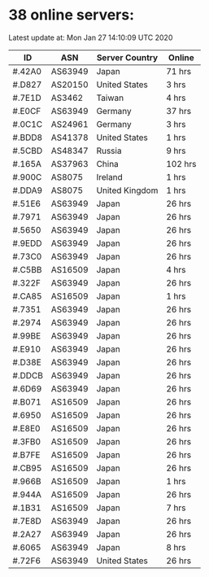 # 38 online servers:

Latest update at: Mon Jan 27 14:10:09 UTC 2020

| ID | ASN | Server Country | Online |
| -- | --- | -------------- | ------ |
| #.42A0 | AS63949 | Japan | 71 hrs |
| #.D827 | AS20150 | United States | 3 hrs |
| #.7E1D | AS3462 | Taiwan | 4 hrs |
| #.E0CF | AS63949 | Germany | 37 hrs |
| #.0C1C | AS24961 | Germany | 3 hrs |
| #.BDD8 | AS41378 | United States | 1 hrs |
| #.5CBD | AS48347 | Russia | 9 hrs |
| #.165A | AS37963 | China | 102 hrs |
| #.900C | AS8075 | Ireland | 1 hrs |
| #.DDA9 | AS8075 | United Kingdom | 1 hrs |
| #.51E6 | AS63949 | Japan | 26 hrs |
| #.7971 | AS63949 | Japan | 26 hrs |
| #.5650 | AS63949 | Japan | 26 hrs |
| #.9EDD | AS63949 | Japan | 26 hrs |
| #.73C0 | AS63949 | Japan | 26 hrs |
| #.C5BB | AS16509 | Japan | 4 hrs |
| #.322F | AS63949 | Japan | 26 hrs |
| #.CA85 | AS16509 | Japan | 1 hrs |
| #.7351 | AS63949 | Japan | 26 hrs |
| #.2974 | AS63949 | Japan | 26 hrs |
| #.99BE | AS63949 | Japan | 26 hrs |
| #.E910 | AS63949 | Japan | 26 hrs |
| #.D38E | AS63949 | Japan | 26 hrs |
| #.DDCB | AS63949 | Japan | 26 hrs |
| #.6D69 | AS63949 | Japan | 26 hrs |
| #.B071 | AS16509 | Japan | 26 hrs |
| #.6950 | AS16509 | Japan | 26 hrs |
| #.E8E0 | AS16509 | Japan | 26 hrs |
| #.3FB0 | AS16509 | Japan | 26 hrs |
| #.B7FE | AS16509 | Japan | 26 hrs |
| #.CB95 | AS16509 | Japan | 26 hrs |
| #.966B | AS16509 | Japan | 1 hrs |
| #.944A | AS16509 | Japan | 26 hrs |
| #.1B31 | AS16509 | Japan | 7 hrs |
| #.7E8D | AS63949 | Japan | 26 hrs |
| #.2A27 | AS63949 | Japan | 26 hrs |
| #.6065 | AS63949 | Japan | 8 hrs |
| #.72F6 | AS63949 | United States | 26 hrs |

